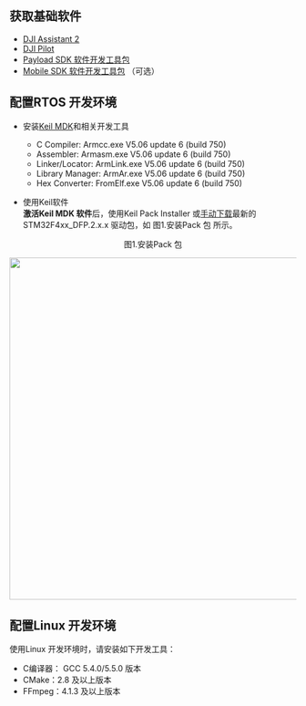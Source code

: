 ## 获取基础软件

* [DJI Assistant 2](https://www.dji.com/cn/downloads/softwares/assistant-dji-2-for-matrice)
* [DJI Pilot](https://www.dji.com/cn/downloads/djiapp/dji-pilot)
* [Payload SDK 软件开发工具包](https://developer.dji.com/payload-sdk/downloads/)
* [Mobile SDK 软件开发工具包](https://developer.dji.com/mobile-sdk/downloads/)  （可选）

## 配置RTOS 开发环境
* 安装[Keil MDK](http://www2.keil.com/mdk5/)和相关开发工具
    * C Compiler:  Armcc.exe V5.06 update 6 (build 750)
    * Assembler:              Armasm.exe V5.06 update 6 (build 750)
    * Linker/Locator:         ArmLink.exe V5.06 update 6 (build 750)
    * Library Manager:        ArmAr.exe V5.06 update 6 (build 750)
    * Hex Converter:          FromElf.exe V5.06 update 6 (build 750)

* 使用Keil软件    
**激活Keil MDK 软件**后，使用Keil Pack Installer 或<a href="http://www.keil.com/dd2/Pack/" target="_blank">手动下载</a>最新的STM32F4xx_DFP.2.x.x 驱动包，如 图1.安装Pack 包 所示。
<div>
<div style="text-align: center"><p>图1.安装Pack 包</p>
</div>
<div style="text-align: center"><p><span>
      <img src="https://terra-1-g.djicdn.com/84f990b0bbd145e6a3930de0c55d3b2b/admin/doc/4c23df4b-cf4b-440d-9f17-19f7134c5c81.png" width="600" style="vertical-align:middle" alt/></span></p>
</div></div>


## 配置Linux 开发环境
使用Linux 开发环境时，请安装如下开发工具：

* C编译器： GCC 5.4.0/5.5.0 版本
* CMake：2.8 及以上版本
* FFmpeg：4.1.3 及以上版本
